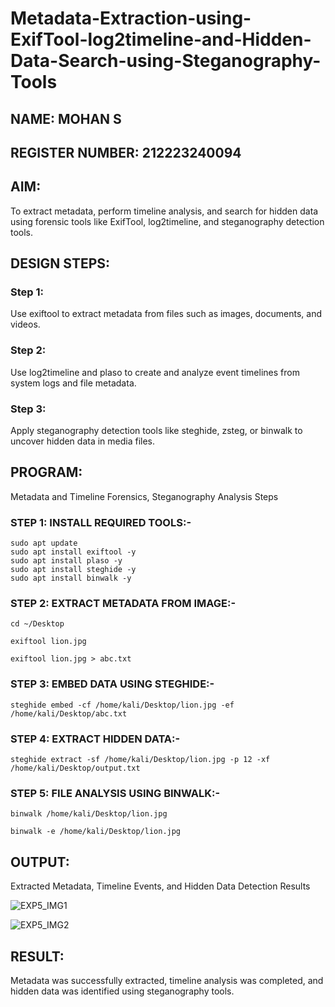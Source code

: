 # Metadata-Extraction-using-ExifTool-log2timeline-and-Hidden-Data-Search-using-Steganography-Tools
## NAME: MOHAN S
## REGISTER NUMBER: 212223240094
## AIM:
To extract metadata, perform timeline analysis, and search for hidden data using forensic tools like ExifTool, log2timeline, and steganography detection tools.

## DESIGN STEPS:
### Step 1:
Use exiftool to extract metadata from files such as images, documents, and videos.

### Step 2:
Use log2timeline and plaso to create and analyze event timelines from system logs and file metadata.

### Step 3:
Apply steganography detection tools like steghide, zsteg, or binwalk to uncover hidden data in media files.

## PROGRAM:
Metadata and Timeline Forensics, Steganography Analysis Steps
### STEP 1: INSTALL REQUIRED TOOLS:-
```
sudo apt update
sudo apt install exiftool -y
sudo apt install plaso -y
sudo apt install steghide -y
sudo apt install binwalk -y
```

### STEP 2: EXTRACT METADATA FROM IMAGE:-
```
cd ~/Desktop
```
```
exiftool lion.jpg
```
```
exiftool lion.jpg > abc.txt
```

###  STEP 3: EMBED DATA USING STEGHIDE:-
```
steghide embed -cf /home/kali/Desktop/lion.jpg -ef /home/kali/Desktop/abc.txt
```

###  STEP 4: EXTRACT HIDDEN DATA:-
```
steghide extract -sf /home/kali/Desktop/lion.jpg -p 12 -xf /home/kali/Desktop/output.txt
```

### STEP 5: FILE ANALYSIS USING BINWALK:-
```
binwalk /home/kali/Desktop/lion.jpg
```
```
binwalk -e /home/kali/Desktop/lion.jpg
```


## OUTPUT:
Extracted Metadata, Timeline Events, and Hidden Data Detection Results

![EXP5_IMG1](https://github.com/user-attachments/assets/62688a70-4ad0-49d0-84b2-e5f57d792f75)

![EXP5_IMG2](https://github.com/user-attachments/assets/6f1045a2-c560-479d-8f77-7af7b83ad1ba)

## RESULT:
Metadata was successfully extracted, timeline analysis was completed, and hidden data was identified using steganography tools.

